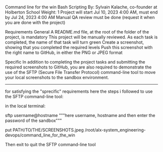 Command line for the win
Bash
Scripting
 By: Sylvain Kalache, co-founder at Holberton School
 Weight: 1
 Project will start Jul 10, 2023 4:00 AM, must end by Jul 24, 2023 4:00 AM
 Manual QA review must be done (request it when you are done with the project)

Requirements
General
A README.md file, at the root of the folder of the project, is mandatory
This project will be manually reviewed.
As each task is completed, the name of that task will turn green
Create a screenshot, showing that you completed the required levels
Push this screenshot with the right name to GitHub, in either the PNG or JPEG format

Specific
In addition to completing the project tasks and submitting the required screenshots to GitHub, you are also required to demonstrate the use of the SFTP (Secure File Transfer Protocol) command-line tool to move your local screenshots to the sandbox environment.

--------------------------------------------

for satisfying the "sprecific" requirements here the steps i followed to use the SFTP command-line tool:

in the local terminal:

sftp username@hostname  """here username, hostname and then enter the password of the sandbox"""

put PATH/TO/THE/SCREENSHOTS.jpeg /root/alx-system_engineering-devops/command_line_for_the_win

Then exit to quit the SFTP command-line tool
